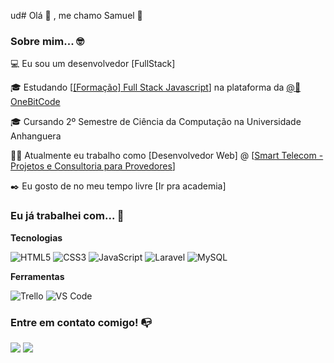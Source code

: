 ud# Olá 👀 , me chamo Samuel 👋

### Sobre mim... 🤓

💻 Eu sou um desenvolvedor [FullStack]


🎓 Estudando [[[Formação] Full Stack Javascript](https://www.onebitcode.com/javascript)] na plataforma da [@🤘OneBitCode](https://www.onebitcode.com/)

🎓 Cursando 2º Semestre de Ciência da Computação na Universidade Anhanguera

👩‍💻 Atualmente eu trabalho como [Desenvolvedor Web] @ [[Smart Telecom - Projetos e Consultoria para Provedores](https://smarttelecom.eng.br/)]

✒️ Eu gosto de no meu tempo livre [Ir pra academia]

### Eu já trabalhei com... 🔧

**Tecnologias**

![HTML5](https://img.shields.io/badge/html5-%23E34F26.svg?style=for-the-badge&logo=html5&logoColor=white)
![CSS3](https://img.shields.io/badge/css3-%231572B6.svg?style=for-the-badge&logo=css3&logoColor=white)
![JavaScript](https://img.shields.io/badge/javascript-%23323330.svg?style=for-the-badge&logo=javascript&logoColor=%23F7DF1E)
![Laravel](https://img.shields.io/badge/laravel-%23FF2D20.svg?style=for-the-badge&logo=laravel&logoColor=white)
![MySQL](https://img.shields.io/badge/mysql-%2300f.svg?style=for-the-badge&logo=mysql&logoColor=white)

**Ferramentas**

![Trello](https://img.shields.io/badge/Trello-%23026AA7.svg?style=for-the-badge&logo=Trello&logoColor=white)
![VS Code](https://img.shields.io/badge/VS%20Code-0078d7.svg?style=for-the-badge&logo=visual-studio-code&logoColor=white)


### Entre em contato comigo! 📭
<div>
<a href="https://www.linkedin.com/in/antoniosamuel/" target="_blank"><img src="https://img.shields.io/badge/-LinkedIn-%230077B5?style=for-the-badge&logo=linkedin&logoColor=white" target="_blank"></a>   
<a href="https://instagram.com/samuel.costa.1" target="_blank"><img src="https://img.shields.io/badge/-Instagram-%23E4405F?style=for-the-badge&logo=instagram&logoColor=white" target="_blank"></a>
</div>

